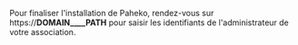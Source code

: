 Pour finaliser l'installation de Paheko, rendez-vous sur https://__DOMAIN____PATH__ pour saisir les identifiants de l'administrateur de votre association.